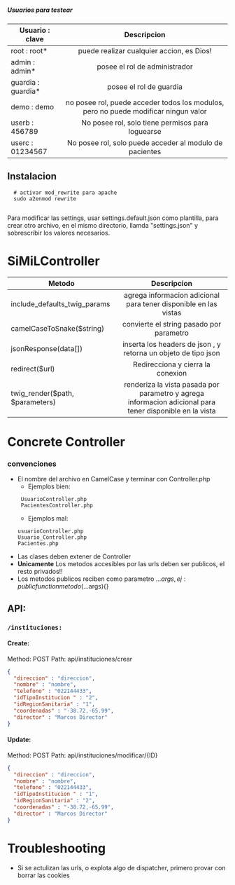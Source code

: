##### Usuarios para testear
| Usuario : clave       |  Descripcion             | 
| ------------- |:-------------:|
| root : root*  | puede realizar cualquier accion, es Dios! | 
| admin : admin* | posee el rol de administrador|  
| guardia : guardia* | posee el rol de guardia | 
| demo :  demo | no posee rol, puede acceder todos los modulos, pero no puede modificar ningun valor | 
| userb : 456789 | No posee rol, solo tiene permisos para loguearse |
| userc : 01234567 | No posee rol, solo puede acceder al modulo de pacientes  |


## Instalacion
```
  # activar mod_rewrite para apache
  sudo a2enmod rewrite


```
Para modificar las settings, usar settings.default.json como plantilla,
para crear otro archivo, en el mismo directorio, llamda "settings.json"
y sobrescribir los valores necesarios.


# SiMiLController
| Metodo        |  Descripcion             | 
| ------------- |:-------------:|
| include_defaults_twig_params   | agrega informacion adicional para tener disponible en las vistas | 
| camelCaseToSnake($string)  | convierte el string pasado por parametro|  
| jsonResponse(data[]) | inserta los headers de json , y retorna un objeto de tipo json | 
| redirect($url) | Redirecciona y cierra la conexion | 
| twig_render($path, $parameters) | renderiza la vista pasada por parametro y agrega informacion adicional para tener disponible en la vista |



# Concrete Controller
### convenciones
 - El nombre del archivo en CamelCase y terminar con Controller.php  
    - Ejemplos bien:
    ```
     UsuarioController.php 
     PacientesController.php
     ```
    - Ejemplos mal:     
    ``` 
    usuarioController.php 
    Usuario_Controller.php 
    Pacientes.php
     ```
 - Las clases deben extener de  Controller
 - **Unicamente** Los metodos accesibles por las urls deben ser publicos, el resto privados!!
 - Los metodos publicos reciben como parametro ...$args , ej : public function metodo(...$args){}
 

## API:

### `/instituciones:`
#### Create:  
Method: POST
Path: api/instituciones/crear
```json
{
  "direccion" : "direccion",
  "nombre" : "nombre",
  "telefono" : "022144433",
  "idTipoInstitucion " : "2",
  "idRegionSanitaria" : "1",
  "coordenadas" : "-38.72,-65.99",
  "director" : "Marcos Director"
}
```

#### Update:
Method: POST
Path: api/instituciones/modificar/{ID}

```json
{
  "direccion" : "direccion",
  "nombre" : "nombre",
  "telefono" : "022144433",
  "idTipoInstitucion " : "1",
  "idRegionSanitaria" : "2",
  "coordenadas" : "-38.72,-65.99",
  "director" : "Marcos Director"
}
```

# Troubleshooting

-  Si se actulizan las urls, o explota algo de dispatcher, primero provar con borrar las cookies




